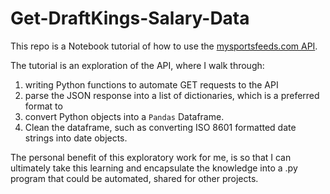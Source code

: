 # Get-DraftKings-Salary-Data

This repo is a Notebook tutorial of how to use the [mysportsfeeds.com API](https://www.mysportsfeeds.com/data-feeds/).

The tutorial is an exploration of the API, where I walk through:

1. writing Python functions to automate GET requests to the API
2. parse the JSON response into a list of dictionaries, which is a preferred format to
3. convert Python objects into a `Pandas` Dataframe.
4. Clean the dataframe, such as converting ISO 8601 formatted date strings into date objects.

The personal benefit of this exploratory work for me, is so that I can ultimately
take this learning and encapsulate the knowledge into a .py program that could be
automated, shared for other projects. 
